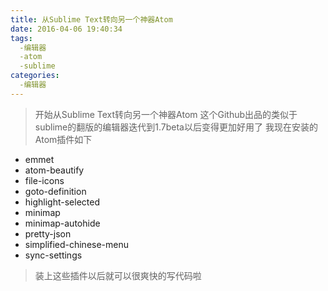 ```yaml
---
title: 从Sublime Text转向另一个神器Atom
date: 2016-04-06 19:40:34
tags:
  -编辑器
  -atom
  -sublime
categories:
  -编辑器
---
```


> 开始从Sublime Text转向另一个神器Atom
这个Github出品的类似于sublime的翻版的编辑器迭代到1.7beta以后变得更加好用了
我现在安装的Atom插件如下

- emmet
- atom-beautify
- file-icons
- goto-definition
- highlight-selected
- minimap
- minimap-autohide
- pretty-json
- simplified-chinese-menu
- sync-settings

> 装上这些插件以后就可以很爽快的写代码啦
